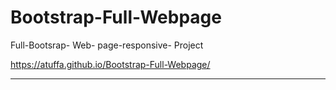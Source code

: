 # Bootstrap-Full-Webpage
Full-Bootsrap- Web- page-responsive- Project

https://atuffa.github.io/Bootstrap-Full-Webpage/

------------------------------------------------------------------------------------------------------------------------------------------
